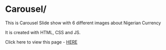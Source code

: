 # Carousel/

This is Carousel Slide show with 6 different images about Nigerian Currency

It is created with HTML, CSS and JS.

Click here to view this page 
- [HERE]( https://github.com/barachagreen/Assignment-Zuri-wk-5---6/)



